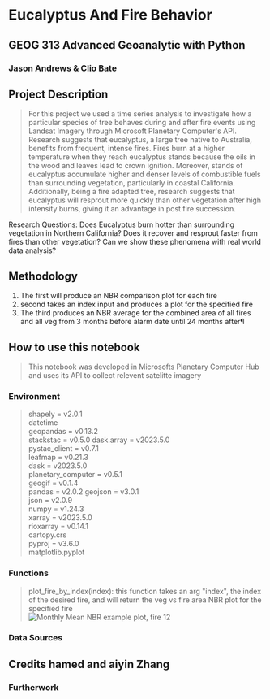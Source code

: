 # Eucalyptus And Fire Behavior
## GEOG 313 Advanced Geoanalytic with Python 
### Jason Andrews & Clio Bate

## Project Description

> For this project we used a time series analysis to investigate how a particular species of tree behaves during and after fire events using Landsat Imagery through Microsoft Planetary Computer's API. Research suggests that eucalyptus, a large tree native to Australia, benefits from frequent, intense fires. Fires burn at a higher temperature when they reach eucalyptus stands because the oils in the wood and leaves lead to crown ignition. Moreover, stands of eucalyptus accumulate higher and denser levels of combustible fuels than surrounding vegetation, particularly in coastal California.
Additionally, being a fire adapted tree, research suggests that eucalyptus will resprout more quickly than other vegetation after high intensity burns, giving it an advantage in post fire succession. 


Research Questions:
Does Eucalyptus burn hotter than surrounding vegetation in Northern California?
Does it recover and resprout faster from fires than other vegetation?
Can we show these phenomena with real world data analysis?


## Methodology 
1. The first will produce an NBR comparison plot for each fire
2. second takes an index input and produces a plot for the specified fire
3. The third produces an NBR average for the combined area of all fires and all veg
from 3 months before alarm date until 24 months after¶


## How to use this notebook
> This notebook was developed in Microsofts Planetary Computer Hub and uses its API to collect relevent satelitte imagery
### Environment
> shapely = v2.0.1    
> datetime  
> geopandas = v0.13.2  
> stackstac = v0.5.0 
> dask.array = v2023.5.0  
> pystac_client = v0.7.1  
> leafmap = v0.21.3  
> dask = v2023.5.0  
> planetary_computer = v0.5.1   
> geogif = v0.1.4  
> pandas = v2.0.2
> geojson = v3.0.1  
> json = v2.0.9  
> numpy = v1.24.3  
> xarray = v2023.5.0  
> rioxarray = v0.14.1  
> cartopy.crs  
> pyproj = v3.6.0  
> matplotlib.pyplot  

### Functions
> plot_fire_by_index(index): this function takes an arg "index", the index of the desired fire, and will return the veg vs fire area NBR plot for the specified fire  
![Monthly Mean NBR example plot, fire 12](https://github.com/cvbate/geog313_finalproject/blob/0b3630a9e7088dbe54a4a9a255ace2725c3b131e/example_images/Monthly%20Mean%20NBR%20example%20plot%2C%20fire%2012.png)


### Data Sources

## Credits hamed and aiyin Zhang

### Furtherwork

